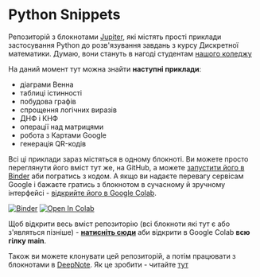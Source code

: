 # Python Snippets
Репозиторій з блокнотами [Jupiter](https://jupyter.org/), які містять прості приклади застосування Python до розв'язування завдань з курсу Дискретної математики. Думаю, вони стануть в нагоді студентам [нашого коледжу](http://polytechnic.poltava.ua)

На даний момент тут можна знайти **наступні приклади**:
* діаграми Венна
* таблиці істинності
* побудова графів
* спрощення логічних виразів
* ДНФ і КНФ
* операції над матрицями
* робота з Картами Google
* генерація QR-кодів

Всі ці приклади зараз містяться в одному блокноті. Ви можете просто переглянути його вміст тут же, на GitHub, а можете [запустити його в Binder](https://mybinder.org/v2/gh/liketaurus/PythonSnippets/main) аби погратись з кодом. А якщо ви надаєте перевагу сервісам Google і бажаєте гратись з блокнотом в сучасному й зручному інтерфейсі - [відкрийте його в Google Colab](https://colab.research.google.com/github/liketaurus/PythonSnippets/blob/main/SomeDiscreteMathExperiments.ipynb).

[![Binder](https://mybinder.org/badge_logo.svg)](https://mybinder.org/v2/gh/liketaurus/PythonSnippets/main)
[![Open In Colab](https://colab.research.google.com/assets/colab-badge.svg)](https://colab.research.google.com/github/liketaurus/PythonSnippets/blob/main/SomeDiscreteMathExperiments.ipynb)

Щоб відкрити весь вміст репозиторію (всі блокноти які тут є або з'являться пізніше) - [**натисніть сюди**]( https://colab.research.google.com/github/liketaurus/PythonSnippets/blob/main/) аби відкрити в Google Colab **всю гілку main**. 

Також ви можете клонувати цей репозиторій, а потім працювати з блокнотами в [DeepNote](https://deepnote.com/). Як це зробити - читайте [тут](https://docs.deepnote.com/integrations/github)



